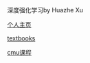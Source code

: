 
深度强化学习by Huazhe Xu

[个人主页](http://hxu.rocks/)


[textbooks](./textbook.md)

[cmu课程](https://www.andrew.cmu.edu/course/10-703/#prerequisites)


